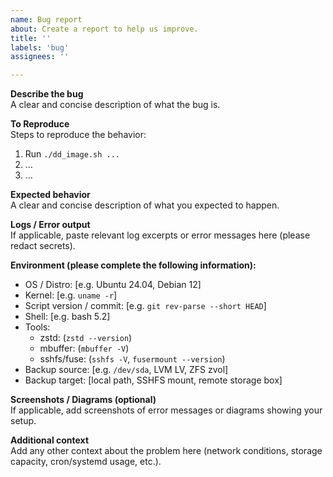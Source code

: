 ```yaml
---
name: Bug report
about: Create a report to help us improve.
title: ''
labels: 'bug'
assignees: ''

---
```


**Describe the bug**  
A clear and concise description of what the bug is.

**To Reproduce**  
Steps to reproduce the behavior:
1. Run `./dd_image.sh ...`
2. …
3. …

**Expected behavior**  
A clear and concise description of what you expected to happen.

**Logs / Error output**  
If applicable, paste relevant log excerpts or error messages here (please redact secrets).

**Environment (please complete the following information):**
- OS / Distro: [e.g. Ubuntu 24.04, Debian 12]
- Kernel: [e.g. `uname -r`]
- Script version / commit: [e.g. `git rev-parse --short HEAD`]
- Shell: [e.g. bash 5.2]
- Tools:
  - zstd: (`zstd --version`)
  - mbuffer: (`mbuffer -V`)
  - sshfs/fuse: (`sshfs -V`, `fusermount --version`)
- Backup source: [e.g. `/dev/sda`, LVM LV, ZFS zvol]
- Backup target: [local path, SSHFS mount, remote storage box]

**Screenshots / Diagrams (optional)**  
If applicable, add screenshots of error messages or diagrams showing your setup.

**Additional context**  
Add any other context about the problem here (network conditions, storage capacity, cron/systemd usage, etc.).
